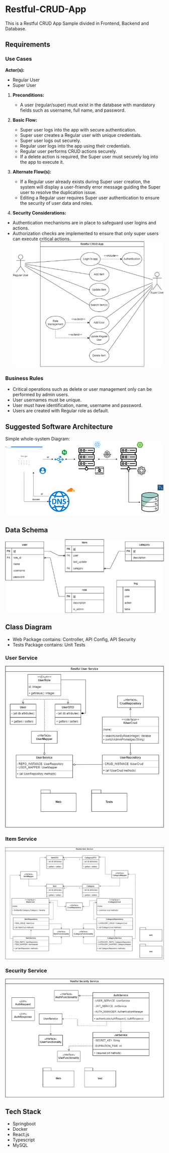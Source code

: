# Restful-CRUD-App
This is a Restful CRUD App Sample divided in Frontend, Backend and Database.

## Requirements
### Use Cases
**Actor(s):**
- Regular User
- Super User

1. **Preconditions:**
   - A user (regular/super) must exist in the database with mandatory fields such as username, full name, and password.

2. **Basic Flow:**
   - Super user logs into the app with secure authentication.
   - Super user creates a Regular user with unique credentials.
   - Super user logs out securely.
   - Regular user logs into the app using their credentials.
   - Regular user performs CRUD actions securely.
   - If a delete action is required, the Super user must securely log into the app to execute it.

3. **Alternate Flow(s):**
   - If a Regular user already exists during Super user creation, the system will display a user-friendly error message guiding the Super user to resolve the duplication issue.
   - Editing a Regular user requires Super user authentication to ensure the security of user data and roles.

4. **Security Considerations:**
- Authentication mechanisms are in place to safeguard user logins and actions.
- Authorization checks are implemented to ensure that only super users can execute critical actions.
![Alt Text](image/use_cases.png)

### Business Rules
- Critical operations such as delete or user management only can be performed by admin users.
- User usernames must be unique.
- User must have identification, name, username and password.
- Users are created with Regular role as default.
## Suggested Software Architecture
Simple whole-system Diagram:
![Alt Text](image/suggested_architecture.png)
## Data Schema
![Alt Text](image/data_schema.png)
## Class Diagram
- Web Package contains: Controller, API Config, API Security
- Tests Package contains: Unit Tests
### User Service
![Alt Text](image/user_service_class_diagram.png)
### Item Service
![Alt Text](image/item_service_class_diagram.png)
### Security Service
![Alt Text](image/security_service_class_diagram.png)
## Tech Stack
- Springboot
- Docker
- React.js
- Typescript
- MySQL